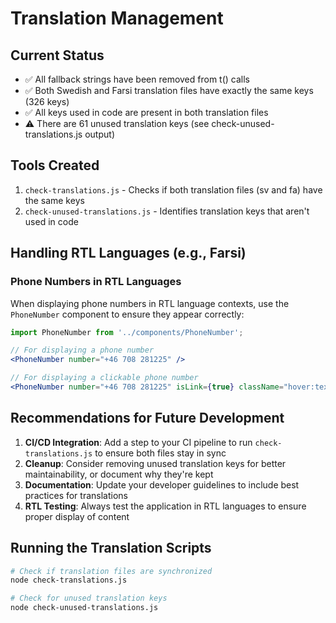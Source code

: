 # Translation Management

## Current Status
- ✅ All fallback strings have been removed from t() calls
- ✅ Both Swedish and Farsi translation files have exactly the same keys (326 keys)
- ✅ All keys used in code are present in both translation files
- ⚠️ There are 61 unused translation keys (see check-unused-translations.js output)

## Tools Created
1. `check-translations.js` - Checks if both translation files (sv and fa) have the same keys
2. `check-unused-translations.js` - Identifies translation keys that aren't used in code

## Handling RTL Languages (e.g., Farsi)

### Phone Numbers in RTL Languages
When displaying phone numbers in RTL language contexts, use the `PhoneNumber` component to ensure they appear correctly:

```jsx
import PhoneNumber from '../components/PhoneNumber';

// For displaying a phone number
<PhoneNumber number="+46 708 281225" />

// For displaying a clickable phone number
<PhoneNumber number="+46 708 281225" isLink={true} className="hover:text-brand-umber" />
```

## Recommendations for Future Development
1. **CI/CD Integration**: Add a step to your CI pipeline to run `check-translations.js` to ensure both files stay in sync
2. **Cleanup**: Consider removing unused translation keys for better maintainability, or document why they're kept
3. **Documentation**: Update your developer guidelines to include best practices for translations
4. **RTL Testing**: Always test the application in RTL languages to ensure proper display of content

## Running the Translation Scripts
```bash
# Check if translation files are synchronized
node check-translations.js

# Check for unused translation keys
node check-unused-translations.js
```
